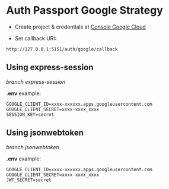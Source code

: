 # Auth Passport Google Strategy

* Create project & credentials at [Console Google Cloud](https://console.cloud.google.com/)

* Set callback URI:
```
http://127.0.0.1:5151/auth/google/callback
``` 


## Using express-session
*branch express-session*

__.env__ example:

```
GOOGLE_CLIENT_ID=xxxx-xxxxxx.apps.googleusercontent.com
GOOGLE_CLIENT_SECRET=xxxx-xxxx_xxxx
SESSION_KEY=secret
```

## Using jsonwebtoken
*branch jsonwebtoken*

__.env__ example:

```
GOOGLE_CLIENT_ID=xxxx-xxxxxx.apps.googleusercontent.com
GOOGLE_CLIENT_SECRET=xxxx-xxxx_xxxx
JWT_SECRET=secret
```
